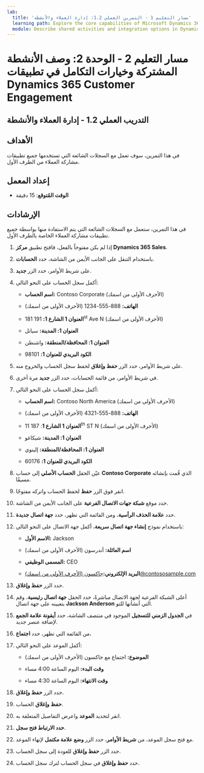 ```yaml
---
lab:
  title: 'مسار التعليم 1 - التمرين العملي 1.2: إدارة العملاء والأنشطة'
  learning path: Explore the core capabilities of Microsoft Dynamics 365 customer engagement apps
  module: Describe shared activities and integration options in Dynamics 365 customer engagement apps
---
```


مسار التعليم 2 - الوحدة 2: وصف الأنشطة المشتركة وخيارات التكامل في تطبيقات Dynamics 365 Customer Engagement
========================

## التدريب العملي 1.2 - إدارة العملاء والأنشطة

## الأهداف

في هذا التمرين، سوف تعمل مع السجلات الشائعة التي تستخدمها جميع تطبيقات مشاركة العملاء من الطرف الأول. 

## إعداد المعمل

  - **الوقت المُتوقع**: 15 دقيقة

## الإرشادات

في هذا التمرين، ستعمل مع السجلات الشائعة التي يتم الاستفادة منها بواسطة جميع تطبيقات مشاركة العملاء الخاصة بالطرف الأول. 

1. إذا لم يكن مفتوحاً بالفعل، فافتح تطبيق **مركز Dynamics 365 Sales**.

1. باستخدام التنقل على الجانب الأيمن من الشاشة، حدد **الحسابات**.

1. على شريط الأوامر، حدد الزر **جديد**.

1. أكمل سجل الحساب على النحو التالي:

    - **اسم الحساب:** Contoso Corporate (الأحرف الأولى من اسمك)

    - **الهاتف:** 888-555-1234 (الأحرف الأولى من اسمك)

    - **العنوان 1 الشارع 1:** 191 181<sup data-htmlnode="">st</sup> Ave N (الأحرف الأولى من اسمك)

    - **العنوان 1: المدينة:** سياتل

    - **العنوان 1: المحافظة/المنطقة:** واشنطن

    - **الكود البريدي للعنوان 1:** 98101

1. على شريط الأوامر، حدد الزر **حفظ وإغلاق** لحفظ سجل الحساب والخروج منه.

1. في شريط الأوامر، من قائمة الحسابات، حدد الزر **جديد** مرة أخرى.

1. أكمل سجل الحساب على النحو التالي:

    - **اسم الحساب:** Contoso North America (الأحرف الأولى من اسمك)

    - **الهاتف:** 888-555-4321 (الأحرف الأولى من اسمك)

    - **العنوان 1 الشارع 1**: 187 11<sup data-htmlnode="">th</sup> ST N (الأحرف الأولى من اسمك)

    - **العنوان 1: المدينة:** شيكاغو

    - **العنوان 1: المحافظة/المنطقة:** إلينوي

    - **الكود البريدي للعنوان 1:** 60176

1. عيّن الحقل **الحساب الأصلي** إلى حساب **Contoso Corporate** الذي قُمت بإنشائه مسبقًا.

1. انقر فوق الزر **حفظ** لحفظ الحساب واتركه مفتوحًا.

1. حدد موقع **شبكة جهات الاتصال الفرعية** على الجانب الأيمن من الشاشة.

1. حدد **علامة الحذف الرأسية**، ومن القائمة التي تظهر، حدد **جهة اتصال جديدة**.

1. باستخدام نموذج **إنشاء جهة اتصال سريعة**، أكمل جهة الاتصال على النحو التالي:

    - **الاسم الأول:** Jackson

    - **اسم العائلة:** أندرسون (الأحرف الأولى من اسمك)

    - **المسمى الوظيفي:** CEO

    - **البريد الإلكتروني:**[جاكسون (الأحرف الأولى من اسمك)@contososample.com](mailto:Jackson@contososample.com)

1. حدد الزر **حفظ وإغلاق**.

1. أعلى الشبكة الفرعية لجهة الاتصال مباشرةً، حدد الحقل **جهة اتصال رئيسية**، وقم بتعيينه على جهة اتصال **Jackson Anderson** التي أنشأتها للتو.

1. في **الجدول الزمني للتسجيل** الموجود في منتصف الشاشة، حدد **أيقونة علامة الجمع** لإضافة عنصر جديد.

1. من القائمة التي تظهر، حدد **اجتماع.**

1. أكمل الموعد على النحو التالي:

    - **الموضوع:** اجتماع مع جاكسون (الأحرف الأولى من اسمك)

    - **وقت البدء:** اليوم الساعة 4:00 مساء

    - **وقت الانتهاء:** اليوم الساعة 4:30 مساء

1. حدد الزر **حفظ وإغلاق**.

1. **حفظ وإغلاق** الحساب.

1. انقر لتحديد **الموعد** واعرض التفاصيل المتعلقة به.

1. **حدد الارتباط فتح سجل**.

1. مع فتح سجل الموعد، من **شريط الأوامر**، حدد الزر **وضع علامة مكتمل** لإنهاء الموعد.

1. حدد الزر **حفظ وإغلاق** للعودة إلى سجل الحساب.

1. حدد **حفظ وإغلاق** في سجل الحساب لترك سجل الحساب.
